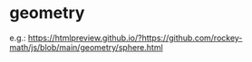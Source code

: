 # geometry
e.g.:
https://htmlpreview.github.io/?https://github.com/rockey-math/js/blob/main/geometry/sphere.html
